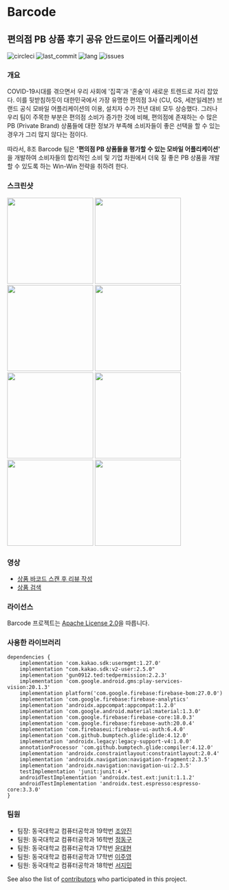 # Barcode

## 편의점 PB 상품 후기 공유 안드로이드 어플리케이션

![circleci](https://img.shields.io/circleci/build/github/CSID-DGU/2021-1-OSSP2-Barcode-8) ![last_commit](https://img.shields.io/github/last-commit/CSID-DGU/2021-1-OSSP2-Barcode-8) ![lang](https://img.shields.io/github/languages/top/CSID-DGU/2021-1-OSSP2-Barcode-8) ![issues](https://img.shields.io/github/issues/CSID-DGU/2021-1-OSSP2-Barcode-8)

### 개요

COVID-19시대를 겪으면서 우리 사회에 '집콕'과 '혼술'이 새로운 트렌드로 자리 잡았다. 이를 뒷받침하듯이 대한민국에서 가장 유명한 편의점 3사 (CU, GS, 세븐일레븐) 브랜드 공식 모바일 어플리케이션의 이용, 설치자 수가 전년 대비 모두 상승했다. 그러나 우리 팀이 주목한 부분은 편의점 소비가 증가한 것에 비해, 편의점에 존재하는 수 많은 PB (Private Brand) 상품들에 대한 정보가 부족해 소비자들이 좋은 선택을 할 수 있는 경우가 그리 많지 않다는 점이다.

따라서, 8조 Barcode 팀은 **'편의점 PB 상품들을 평가할 수 있는 모바일 어플리케이션'** 을 개발하여 소비자들의 합리적인 소비 및 기업 차원에서 더욱 질 좋은 PB 상품을 개발할 수 있도록 하는 Win-Win 전략을 취하려 한다.

### 스크린샷

<div display="block" style="overflow:scroll">
    <img width="200" src="https://user-images.githubusercontent.com/13748138/118665377-39576500-b82d-11eb-96fd-87f9ed59b94d.png">
    <img width="200" src="https://user-images.githubusercontent.com/13748138/122599850-f1d12c80-d0a9-11eb-97d0-1d8057de6d66.png">
    <img width="200" src="https://user-images.githubusercontent.com/13748138/118665404-3f4d4600-b82d-11eb-941a-36c2f2606e14.png">
    <img width="200" src="https://user-images.githubusercontent.com/13748138/122599504-6fe10380-d0a9-11eb-8912-23ac0e19b7b7.jpg">
    <img width="200" src="https://user-images.githubusercontent.com/13748138/122599488-6c4d7c80-d0a9-11eb-9d39-1ef6c8a390bb.jpg">
    <img width="200" src="https://user-images.githubusercontent.com/13748138/122599496-6e174000-d0a9-11eb-9e9a-f40343557bd5.jpg">
    <img width="200" src="https://user-images.githubusercontent.com/13748138/122599912-08778380-d0aa-11eb-87cb-34c5f7102bde.png">
    <img width="200" src="https://user-images.githubusercontent.com/13748138/122599920-0ad9dd80-d0aa-11eb-8fa7-7835024041bf.png">
</div>

### 영상

* [상품 바코드 스캔 후 리뷰 작성](https://www.youtube.com/watch?v=1yLMYEP__5Y)
* [상품 검색](https://www.youtube.com/watch?v=5OsS-53eLKo)

### 라이선스

Barcode 프로젝트는 [Apache License 2.0](https://github.com/CSID-DGU/2021-1-OSSP2-Barcode-8/blob/main/LICENSE)을 따릅니다.

### 사용한 라이브러리

```{.gradle}
dependencies {
    implementation 'com.kakao.sdk:usermgmt:1.27.0'
    implementation "com.kakao.sdk:v2-user:2.5.0"
    implementation 'gun0912.ted:tedpermission:2.2.3'
    implementation 'com.google.android.gms:play-services-vision:20.1.3'
    implementation platform('com.google.firebase:firebase-bom:27.0.0')
    implementation 'com.google.firebase:firebase-analytics'
    implementation 'androidx.appcompat:appcompat:1.2.0'
    implementation 'com.google.android.material:material:1.3.0'
    implementation 'com.google.firebase:firebase-core:18.0.3'
    implementation 'com.google.firebase:firebase-auth:20.0.4'
    implementation 'com.firebaseui:firebase-ui-auth:6.4.0'
    implementation 'com.github.bumptech.glide:glide:4.12.0'
    implementation 'androidx.legacy:legacy-support-v4:1.0.0'
    annotationProcessor 'com.github.bumptech.glide:compiler:4.12.0' 
    implementation 'androidx.constraintlayout:constraintlayout:2.0.4'
    implementation 'androidx.navigation:navigation-fragment:2.3.5'
    implementation 'androidx.navigation:navigation-ui:2.3.5'
    testImplementation 'junit:junit:4.+'
    androidTestImplementation 'androidx.test.ext:junit:1.1.2'
    androidTestImplementation 'androidx.test.espresso:espresso-core:3.3.0'
}
```

### 팀원

- 팀장: 동국대학교 컴퓨터공학과 19학번 [조양진](https://github.com/RieLCho)
- 팀원: 동국대학교 컴퓨터공학과 16학번 [정동구](https://github.com/dsaf2007)
- 팀원: 동국대학교 컴퓨터공학과 17학번 [윤대현](https://github.com/eogus0512)
- 팀원: 동국대학교 컴퓨터공학과 17학번 [이주영](https://github.com/JuYeong98)
- 팀원: 동국대학교 컴퓨터공학과 18학번 [서지민](https://github.com/fruity1220)

See also the list of [contributors](https://github.com/CSID-DGU/2021-1-OSSP2-Barcode-8/graphs/contributors) who participated in this project.
